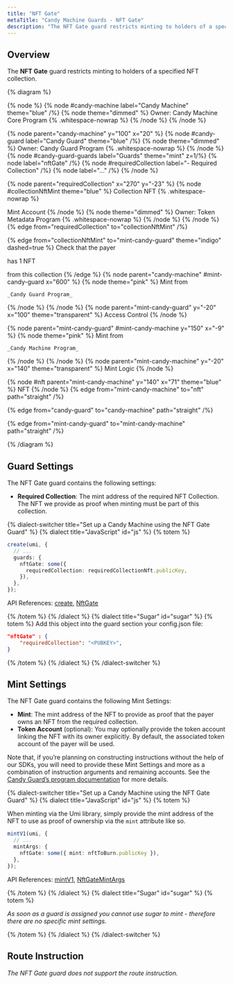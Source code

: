 ```yaml
---
title: "NFT Gate"
metaTitle: "Candy Machine Guards - NFT Gate"
description: "The NFT Gate guard restricts minting to holders of a specified NFT collection."
---
```


## Overview

The **NFT Gate** guard restricts minting to holders of a specified NFT collection.

{% diagram  %}

{% node %}
{% node #candy-machine label="Candy Machine" theme="blue" /%}
{% node theme="dimmed" %}
Owner: Candy Machine Core Program {% .whitespace-nowrap %}
{% /node %}
{% /node %}

{% node parent="candy-machine" y="100" x="20" %}
{% node #candy-guard label="Candy Guard" theme="blue" /%}
{% node theme="dimmed" %}
Owner: Candy Guard Program {% .whitespace-nowrap %}
{% /node %}
{% node #candy-guard-guards label="Guards" theme="mint" z=1/%}
{% node label="nftGate" /%}
{% node #requiredCollection label="- Required Collection" /%}
{% node label="..." /%}
{% /node %}

{% node parent="requiredCollection" x="270" y="-23"  %}
{% node #collectionNftMint theme="blue" %}
Collection NFT {% .whitespace-nowrap %}

Mint Account
{% /node %}
{% node theme="dimmed" %}
Owner: Token Metadata Program {% .whitespace-nowrap %}
{% /node %}
{% /node %}
{% edge from="requiredCollection" to="collectionNftMint" /%}


{% edge from="collectionNftMint" to="mint-candy-guard" theme="indigo" dashed=true %}
Check that the payer

has 1 NFT 

from this collection
{% /edge %}
{% node parent="candy-machine" #mint-candy-guard x="600" %}
  {% node theme="pink" %}
    Mint from

    _Candy Guard Program_
  {% /node %}
{% /node %}
{% node parent="mint-candy-guard" y="-20" x="100" theme="transparent" %}
  Access Control
{% /node %}

{% node parent="mint-candy-guard" #mint-candy-machine y="150" x="-9" %}
  {% node theme="pink" %}
    Mint from 
    
    _Candy Machine Program_
  {% /node %}
{% /node %}
{% node parent="mint-candy-machine" y="-20" x="140" theme="transparent" %}
  Mint Logic
{% /node %}

{% node #nft parent="mint-candy-machine" y="140" x="71" theme="blue" %}
  NFT
{% /node %}
{% edge from="mint-candy-machine" to="nft" path="straight" /%}

{% edge from="candy-guard" to="candy-machine" path="straight" /%}

{% edge from="mint-candy-guard" to="mint-candy-machine" path="straight" /%}

{% /diagram %}

## Guard Settings

The NFT Gate guard contains the following settings:

- **Required Collection**: The mint address of the required NFT Collection. The NFT we provide as proof when minting must be part of this collection.

{% dialect-switcher title="Set up a Candy Machine using the NFT Gate Guard" %}
{% dialect title="JavaScript" id="js" %}
{% totem %}

```ts
create(umi, {
  // ...
  guards: {
    nftGate: some({
      requiredCollection: requiredCollectionNft.publicKey,
    }),
  },
});
```

API References: [create](https://mpl-core-candy-machine-js-docs.vercel.app/functions/create.html), [NftGate](https://mpl-core-candy-machine-js-docs.vercel.app/types/NftGate.html)

{% /totem %}
{% /dialect %}
{% dialect title="Sugar" id="sugar" %}
{% totem %}
Add this object into the guard section your config.json file:

```json
"nftGate" : {
    "requiredCollection": "<PUBKEY>",
}
```

{% /totem %}
{% /dialect %}
{% /dialect-switcher %}

## Mint Settings

The NFT Gate guard contains the following Mint Settings:

- **Mint**: The mint address of the NFT to provide as proof that the payer owns an NFT from the required collection.
- **Token Account** (optional): You may optionally provide the token account linking the NFT with its owner explicitly. By default, the associated token account of the payer will be used.

Note that, if you’re planning on constructing instructions without the help of our SDKs, you will need to provide these Mint Settings and more as a combination of instruction arguments and remaining accounts. See the [Candy Guard’s program documentation](https://github.com/metaplex-foundation/mpl-candy-machine/tree/main/programs/candy-guard#nftgate) for more details.

{% dialect-switcher title="Set up a Candy Machine using the NFT Gate Guard" %}
{% dialect title="JavaScript" id="js" %}
{% totem %}

When minting via the Umi library, simply provide the mint address of the NFT to use as proof of ownership via the `mint` attribute like so.

```ts
mintV1(umi, {
  // ...
  mintArgs: {
    nftGate: some({ mint: nftToBurn.publicKey }),
  },
});
```

API References: [mintV1](https://mpl-core-candy-machine-js-docs.vercel.app/functions/mintV1.html), [NftGateMintArgs](https://mpl-core-candy-machine-js-docs.vercel.app/types/NftGateMintArgs.html)

{% /totem %}
{% /dialect %}
{% dialect title="Sugar" id="sugar" %}
{% totem %}

_As soon as a guard is assigned you cannot use sugar to mint - therefore there are no specific mint settings._

{% /totem %}
{% /dialect %}
{% /dialect-switcher %}

## Route Instruction

_The NFT Gate guard does not support the route instruction._
